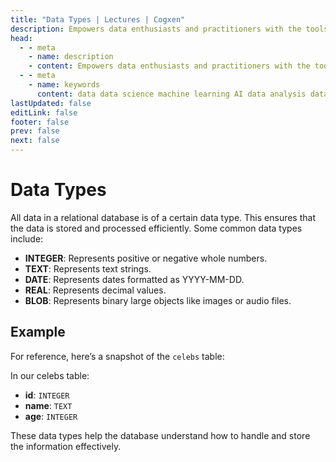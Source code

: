 ```yaml
---
title: "Data Types | Lectures | Cogxen"
description: Empowers data enthusiasts and practitioners with the tools and knowledge to unlock the potential of data.
head:
  - - meta
    - name: description
    - content: Empowers data enthusiasts and practitioners with the tools and knowledge to unlock the potential of data.
  - - meta
    - name: keywords
      content: data data science machine learning AI data analysis data-driven data enthusiasts data practitioners
lastUpdated: false
editLink: false
footer: false
prev: false
next: false
---
```


# Data Types

All data in a relational database is of a certain data type. This ensures that the data is stored and processed efficiently. Some common data types include:

- **INTEGER**: Represents positive or negative whole numbers.
- **TEXT**: Represents text strings.
- **DATE**: Represents dates formatted as YYYY-MM-DD.
- **REAL**: Represents decimal values.
- **BLOB**: Represents binary large objects like images or audio files.

## Example

For reference, here’s a snapshot of the `celebs` table:

<ImageCard
img_url="https://i.imgur.com/d2rovgy.png"
caption="Query Results"
copyright_owner="codecademy.com"
:bordered="true"
/>

In our celebs table:

- **id**: `INTEGER`
- **name**: `TEXT`
- **age**: `INTEGER`

These data types help the database understand how to handle and store the information effectively.
